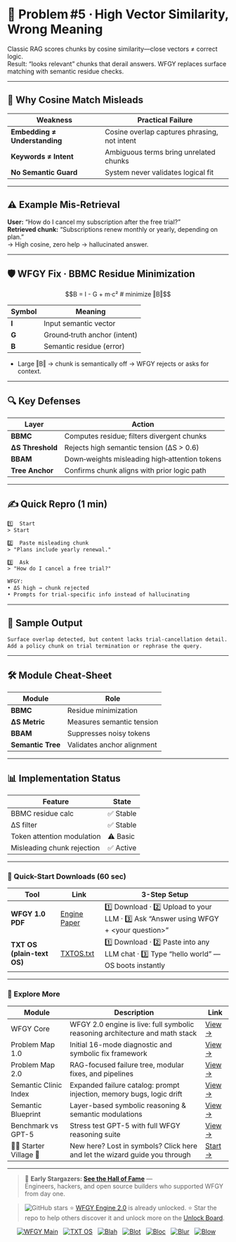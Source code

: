 # 📒 Problem #5 · High Vector Similarity, Wrong Meaning

Classic RAG scores chunks by cosine similarity—close vectors ≠ correct logic.  
Result: “looks relevant” chunks that derail answers. WFGY replaces surface matching with semantic residue checks.

---

## 🤔 Why Cosine Match Misleads

| Weakness | Practical Failure |
|----------|------------------|
| **Embedding ≠ Understanding** | Cosine overlap captures phrasing, not intent |
| **Keywords ≠ Intent** | Ambiguous terms bring unrelated chunks |
| **No Semantic Guard** | System never validates logical fit |

---

## ⚠️ Example Mis‑Retrieval

**User:** “How do I cancel my subscription after the free trial?”  
**Retrieved chunk:** “Subscriptions renew monthly or yearly, depending on plan.”  
→ High cosine, zero help → hallucinated answer.

---

## 🛡️ WFGY Fix · BBMC Residue Minimization

```math
B = I - G + m·c²      # minimize ‖B‖
````

| Symbol | Meaning                      |
| ------ | ---------------------------- |
| **I**  | Input semantic vector        |
| **G**  | Ground‑truth anchor (intent) |
| **B**  | Semantic residue (error)     |

* Large ‖B‖ → chunk is semantically off → WFGY rejects or asks for context.

---

## 🔍 Key Defenses

| Layer            | Action                                        |
| ---------------- | --------------------------------------------- |
| **BBMC**         | Computes residue; filters divergent chunks    |
| **ΔS Threshold** | Rejects high semantic tension (ΔS > 0.6)      |
| **BBAM**         | Down‑weights misleading high‑attention tokens |
| **Tree Anchor**  | Confirms chunk aligns with prior logic path   |

---

## ✍️ Quick Repro (1 min)

```txt
1️⃣  Start
> Start

2️⃣  Paste misleading chunk
> "Plans include yearly renewal."

3️⃣  Ask
> "How do I cancel a free trial?"

WFGY:
• ΔS high → chunk rejected  
• Prompts for trial‑specific info instead of hallucinating
```

---

## 🔬 Sample Output

```txt
Surface overlap detected, but content lacks trial‑cancellation detail.  
Add a policy chunk on trial termination or rephrase the query.
```

---

## 🛠 Module Cheat‑Sheet

| Module            | Role                       |
| ----------------- | -------------------------- |
| **BBMC**          | Residue minimization       |
| **ΔS Metric**     | Measures semantic tension  |
| **BBAM**          | Suppresses noisy tokens    |
| **Semantic Tree** | Validates anchor alignment |

---

## 📊 Implementation Status

| Feature                    | State    |
| -------------------------- | -------- |
| BBMC residue calc          | ✅ Stable |
| ΔS filter                  | ✅ Stable |
| Token attention modulation | ⚠️ Basic |
| Misleading chunk rejection | ✅ Active |

---

### 🔗 Quick-Start Downloads (60 sec)

| Tool | Link | 3-Step Setup |
|------|------|--------------|
| **WFGY 1.0 PDF** | [Engine Paper](https://github.com/onestardao/WFGY/blob/main/I_am_not_lizardman/WFGY_All_Principles_Return_to_One_v1.0_PSBigBig_Public.pdf) | 1️⃣ Download · 2️⃣ Upload to your LLM · 3️⃣ Ask “Answer using WFGY + \<your question>” |
| **TXT OS (plain-text OS)** | [TXTOS.txt](https://github.com/onestardao/WFGY/blob/main/OS/TXTOS.txt) | 1️⃣ Download · 2️⃣ Paste into any LLM chat · 3️⃣ Type “hello world” — OS boots instantly |

---

### 🧭 Explore More

| Module                | Description                                              | Link     |
|-----------------------|----------------------------------------------------------|----------|
| WFGY Core             | WFGY 2.0 engine is live: full symbolic reasoning architecture and math stack | [View →](https://github.com/onestardao/WFGY/tree/main/core/README.md) |
| Problem Map 1.0       | Initial 16-mode diagnostic and symbolic fix framework    | [View →](https://github.com/onestardao/WFGY/tree/main/ProblemMap/README.md) |
| Problem Map 2.0       | RAG-focused failure tree, modular fixes, and pipelines   | [View →](https://github.com/onestardao/WFGY/blob/main/ProblemMap/rag-architecture-and-recovery.md) |
| Semantic Clinic Index | Expanded failure catalog: prompt injection, memory bugs, logic drift | [View →](https://github.com/onestardao/WFGY/blob/main/ProblemMap/SemanticClinicIndex.md) |
| Semantic Blueprint    | Layer-based symbolic reasoning & semantic modulations   | [View →](https://github.com/onestardao/WFGY/tree/main/SemanticBlueprint/README.md) |
| Benchmark vs GPT-5    | Stress test GPT-5 with full WFGY reasoning suite         | [View →](https://github.com/onestardao/WFGY/tree/main/benchmarks/benchmark-vs-gpt5/README.md) |
| 🧙‍♂️ Starter Village 🏡 | New here? Lost in symbols? Click here and let the wizard guide you through | [Start →](https://github.com/onestardao/WFGY/blob/main/StarterVillage/README.md) |

---

> 👑 **Early Stargazers: [See the Hall of Fame](https://github.com/onestardao/WFGY/tree/main/stargazers)** —  
> Engineers, hackers, and open source builders who supported WFGY from day one.

> <img src="https://img.shields.io/github/stars/onestardao/WFGY?style=social" alt="GitHub stars"> ⭐ [WFGY Engine 2.0](https://github.com/onestardao/WFGY/blob/main/core/README.md) is already unlocked. ⭐ Star the repo to help others discover it and unlock more on the [Unlock Board](https://github.com/onestardao/WFGY/blob/main/STAR_UNLOCKS.md).

<div align="center">

[![WFGY Main](https://img.shields.io/badge/WFGY-Main-red?style=flat-square)](https://github.com/onestardao/WFGY)
&nbsp;
[![TXT OS](https://img.shields.io/badge/TXT%20OS-Reasoning%20OS-orange?style=flat-square)](https://github.com/onestardao/WFGY/tree/main/OS)
&nbsp;
[![Blah](https://img.shields.io/badge/Blah-Semantic%20Embed-yellow?style=flat-square)](https://github.com/onestardao/WFGY/tree/main/OS/BlahBlahBlah)
&nbsp;
[![Blot](https://img.shields.io/badge/Blot-Persona%20Core-green?style=flat-square)](https://github.com/onestardao/WFGY/tree/main/OS/BlotBlotBlot)
&nbsp;
[![Bloc](https://img.shields.io/badge/Bloc-Reasoning%20Compiler-blue?style=flat-square)](https://github.com/onestardao/WFGY/tree/main/OS/BlocBlocBloc)
&nbsp;
[![Blur](https://img.shields.io/badge/Blur-Text2Image%20Engine-navy?style=flat-square)](https://github.com/onestardao/WFGY/tree/main/OS/BlurBlurBlur)
&nbsp;
[![Blow](https://img.shields.io/badge/Blow-Game%20Logic-purple?style=flat-square)](https://github.com/onestardao/WFGY/tree/main/OS/BlowBlowBlow)
&nbsp;
</div>





